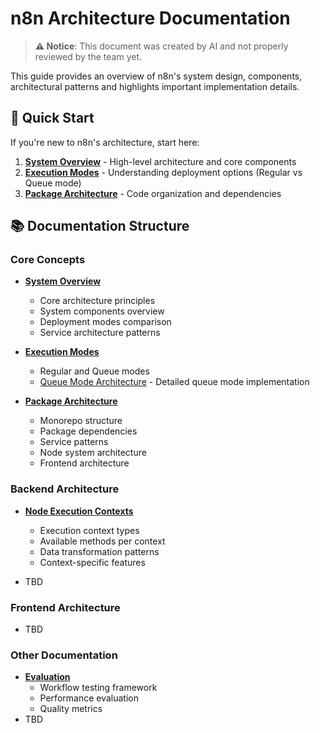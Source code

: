 # n8n Architecture Documentation

> **⚠️ Notice**: This document was created by AI and not properly reviewed by the team yet.

This guide provides an overview of n8n's system design, components, architectural patterns and highlights important implementation details.

## 🚀 Quick Start

If you're new to n8n's architecture, start here:

1. **[System Overview](./system-overview.md)** - High-level architecture and core components
2. **[Execution Modes](./execution-modes.md)** - Understanding deployment options (Regular vs Queue mode)
3. **[Package Architecture](./package-architecture.md)** - Code organization and dependencies

## 📚 Documentation Structure

### Core Concepts

- **[System Overview](./system-overview.md)**
  - Core architecture principles
  - System components overview
  - Deployment modes comparison
  - Service architecture patterns

- **[Execution Modes](./execution-modes.md)**
  - Regular and Queue modes
  - [Queue Mode Architecture](./queue-mode.md) - Detailed queue mode implementation

- **[Package Architecture](./package-architecture.md)**
  - Monorepo structure
  - Package dependencies
  - Service patterns
  - Node system architecture
  - Frontend architecture

### Backend Architecture

- **[Node Execution Contexts](./node-execution-contexts.md)**
  - Execution context types
  - Available methods per context
  - Data transformation patterns
  - Context-specific features

- TBD

### Frontend Architecture

- TBD

### Other Documentation

- **[Evaluation](./evaluation.md)**
  - Workflow testing framework
  - Performance evaluation
  - Quality metrics
- TBD
